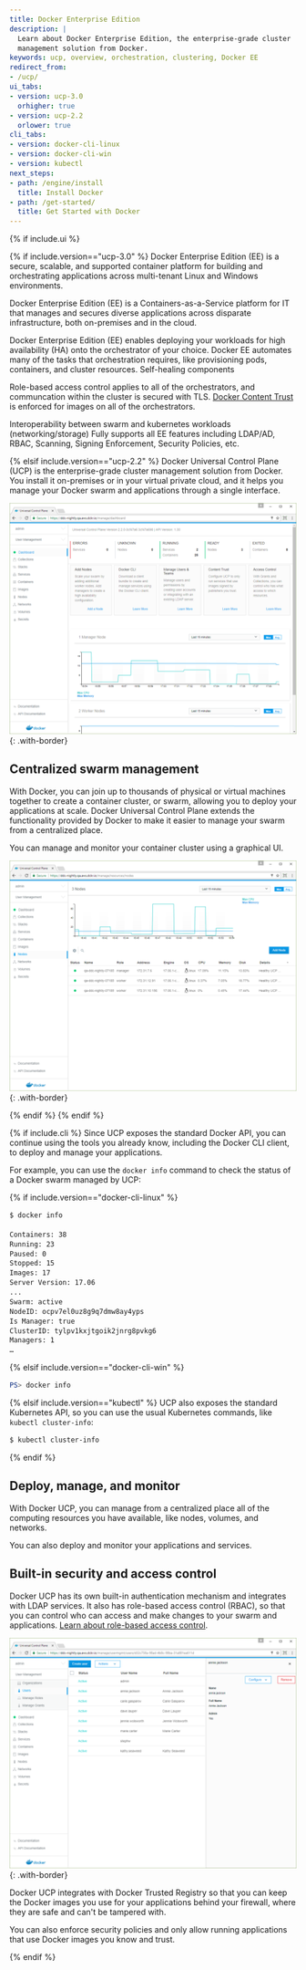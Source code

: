 ```yaml
---
title: Docker Enterprise Edition
description: |
  Learn about Docker Enterprise Edition, the enterprise-grade cluster
  management solution from Docker.
keywords: ucp, overview, orchestration, clustering, Docker EE
redirect_from:
- /ucp/
ui_tabs:
- version: ucp-3.0
  orhigher: true
- version: ucp-2.2
  orlower: true
cli_tabs:
- version: docker-cli-linux
- version: docker-cli-win
- version: kubectl
next_steps:
- path: /engine/install
  title: Install Docker
- path: /get-started/
  title: Get Started with Docker
---
```


{% if include.ui %}

{% if include.version=="ucp-3.0" %}
Docker Enterprise Edition (EE) is a secure, scalable, and supported container
platform for building and orchestrating applications across multi-tenant Linux
and Windows environments.

Docker Enterprise Edition (EE) is a Containers-as-a-Service platform for IT that manages and secures diverse applications across disparate infrastructure, both on-premises and in the cloud.


Docker Enterprise Edition (EE) enables deploying your workloads for high
availability (HA) onto the orchestrator of your choice. Docker EE automates
many of the tasks that orchestration requires, like provisioning pods, 
containers, and cluster resources. Self-healing components 

Role-based access control applies to all of the orchestrators, and communcation
within the cluster is secured with TLS. [Docker Content Trust](/engine/security/trust/content_trust/) 
is enforced for images on all of the orchestrators. 


Interoperability between swarm and kubernetes workloads (networking/storage)
Fully supports all EE features including LDAP/AD, RBAC, Scanning, Signing Enforcement, Security Policies, etc.
 

{% elsif include.version=="ucp-2.2" %}
Docker Universal Control Plane (UCP) is the enterprise-grade cluster management
solution from Docker. You install it on-premises or in your virtual private
cloud, and it helps you manage your Docker swarm and applications through a 
single interface.

![](../datacenter/images/ucp.png){: .with-border}

## Centralized swarm management

With Docker, you can join up to thousands of physical or virtual machines
together to create a container cluster, or swarm, allowing you to deploy your
applications at scale. Docker Universal Control Plane extends the
functionality provided by Docker to make it easier to manage your swarm
from a centralized place.

You can manage and monitor your container cluster using a graphical UI.

![](../datacenter/images/try-ddc-2.png){: .with-border}

{% endif %}
{% endif %}

{% if include.cli %}
Since UCP exposes the standard Docker API, you can continue using the tools
you already know, including the Docker CLI client, to deploy and manage your
applications.

For example, you can use the `docker info` command to check the
status of a Docker swarm managed by UCP:

{% if include.version=="docker-cli-linux" %}
```bash
$ docker info

Containers: 38
Running: 23
Paused: 0
Stopped: 15
Images: 17
Server Version: 17.06
...
Swarm: active
NodeID: ocpv7el0uz8g9q7dmw8ay4yps
Is Manager: true
ClusterID: tylpv1kxjtgoik2jnrg8pvkg6
Managers: 1
…
```
{% elsif include.version=="docker-cli-win" %}
```powershell
PS> docker info
```
{% elsif include.version=="kubectl" %}
UCP also exposes the standard Kubernetes API, so you can use the usual
Kubernetes commands, like `kubectl cluster-info`:

```bash
$ kubectl cluster-info
```
{% endif %}

## Deploy, manage, and monitor

With Docker UCP, you can manage from a centralized place all of the computing
resources you have available, like nodes, volumes, and networks.

You can also deploy and monitor your applications and services.

## Built-in security and access control

Docker UCP has its own built-in authentication mechanism and integrates with
LDAP services. It also has role-based access control (RBAC), so that you can
control who can access and make changes to your swarm and applications.
[Learn about role-based access control](access-control/index.md).

![](../datacenter/ucp/2.2/guides/images/overview-3.png){: .with-border}

Docker UCP integrates with Docker Trusted Registry so that you can keep the
Docker images you use for your applications behind your firewall, where they
are safe and can't be tampered with.

You can also enforce security policies and only allow running applications
that use Docker images you know and trust.

{% endif %}

